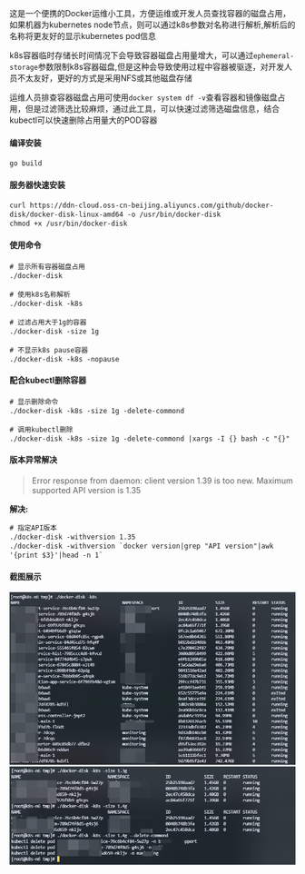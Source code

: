 这是一个便携的Docker运维小工具，方便运维或开发人员查找容器的磁盘占用，如果机器为kubernetes node节点，则可以通过k8s参数对名称进行解析,解析后的名称将更友好的显示kubernetes pod信息

k8s容器临时存储长时间情况下会导致容器磁盘占用量增大，可以通过`ephemeral-storage`参数限制k8s容器磁盘,但是这种会导致使用过程中容器被驱逐，对开发人员不太友好，更好的方式是采用NFS或其他磁盘存储

运维人员排查容器磁盘占用可使用`docker system df -v`查看容器和镜像磁盘占用，但是过滤筛选比较麻烦，通过此工具，可以快速过滤筛选磁盘信息，结合kubectl可以快速删除占用量大的POD容器


#### 编译安装
```shell
go build 
```
#### 服务器快速安装
```shell
curl https://ddn-cloud.oss-cn-beijing.aliyuncs.com/github/docker-disk/docker-disk-linux-amd64 -o /usr/bin/docker-disk
chmod +x /usr/bin/docker-disk
```
#### 使用命令
```shell
# 显示所有容器磁盘占用
./docker-disk

# 使用k8s名称解析
./docker-disk -k8s

# 过滤占用大于1g的容器
./docker-disk -size 1g

# 不显示k8s pause容器
./docker-disk -k8s -nopause
```

#### 配合kubectl删除容器
```shell
# 显示删除命令
./docker-disk -k8s -size 1g -delete-commond

# 调用kubectl删除
./docker-disk -k8s -size 1g -delete-commond |xargs -I {} bash -c "{}"
```

#### 版本异常解决
> Error response from daemon: client version 1.39 is too new. Maximum supported API version is 1.35

**解决:**
```shell
# 指定API版本 
./docker-disk -withversion 1.35
./docker-disk -withversion `docker version|grep "API version"|awk '{print $3}'|head -n 1`
```

#### 截图展示
![img](./images/1.png)
![img](./images/2.png)